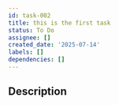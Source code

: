 ```yaml
---
id: task-002
title: this is the first task
status: To Do
assignee: []
created_date: '2025-07-14'
labels: []
dependencies: []
---
```


## Description
